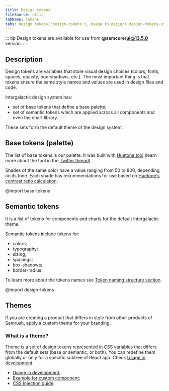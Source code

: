 ```yaml
---
title: Design tokens
fileSource: utils
tabName: Tokens
tabs: Design tokens('design-tokens'), Usage in design('design-tokens-usage'), Usage in development('design-tokens-usage-development'), Example('design-tokens-code')
---
```


::: tip
Design tokens are available for use from **@semcore/ui@13.5.0** version.
:::

## Description

Design tokens are variables that store visual design choices (colors, fonts, spaces, opacity, box-shadows, etc.). The most important thing is that tokens ensure the same style names and values are used in design files and code.

<!-- With design tokens, designers and developers can quickly access and apply a range of visual attributes for any given element in a UI. -->

Intergalactic design system has:

- set of base tokens that define a base palette;
- set of semantic tokens which are applied across all components and even the chart library.

These sets form the default theme of the design system.

## Base tokens (palette)

The list of base tokens is our palette. It was built with [Huetone tool](https://huetone.ardov.me/) (learn more about the tool in the [Twitter thread](https://twitter.com/ardovalexey/status/1447329411678806023)).

Shades of the same color have a value ranging from 50 to 800, depending on its tone. Each shade has recommendations for use based on [Huetone's contrast ratio calculation](https://huetone.ardov.me/).

@import base-tokens

## Semantic tokens

It is a list of tokens for components and charts for the default Intergalactic theme.

Semantic tokens include tokens for:

- colors;
- typography;
- sizing;
- spacings;
- box-shadows;
- border-radius.

To learn more about the tokens names see [Token naming structure section](/style/design-tokens/design-tokens-usage/#token_naming_structure).

@import design-tokens

## Themes

If you are creating a product that differs in style from other products of Semrush, apply a custom theme for your branding.

### What is a theme?

Theme is a set of design tokens represented in CSS variables that differs from the default sets (base or semantic, or both). You can redefine them globally or only for a specific subtree of React app. Check [Usage in development](/style/design-tokens/design-tokens-usage-development/).

<!-- ### Global theme

Global themes should be preferred over local ones until multiple themes appear on the same page.

To apply a global theme, define CSS variables on the `:root` via CSS or JS. For example, following CSS will make all main backgrounds black and all primary texts white.

```css
:root {
  --intergalactic-bg-primary-neutral: #000;
  --intergalactic-text-primary: #fff;
}
```

Any design token from the [tokens list](/style/design-tokens/#semantic_tokens) may be applied. -->

<!-- ### Local theme

Theme for React components subtree may be applied via `<ThemeProvider />`.

`<ThemeProvider />` applies provided tokens on DOM node and handles passing them into React Portal created with `@semcore/portal`.

::: sandbox

<script lang="tsx">
import React from 'react';
import Button from '@semcore/button';
import { ThemeProvider } from '@semcore/utils/lib/ThemeProvider';

const violetPrimaryButtonTheme = {
  '--intergalactic-control-primary-info': '#8649e1',
  '--intergalactic-control-primary-info-hover': '#5925ab',
  '--intergalactic-control-primary-info-active': '#5925ab',
};
const grayPrimaryButtonTheme = {
  '--intergalactic-control-primary-info': '#6c6e79',
  '--intergalactic-control-primary-info-hover': '#484a54',
  '--intergalactic-control-primary-info-active': '#2b2e38',
};

const Demo = () => {
  return (
    <>
      <ThemeProvider tokens={violetPrimaryButtonTheme}>
        <Button use='primary'>Violet primary button theme</Button>
      </ThemeProvider>
      <br />
      <br />
      <ThemeProvider tokens={grayPrimaryButtonTheme}>
        <Button use='primary'>Gray primary button theme</Button>
      </ThemeProvider>
    </>
  );
};

</script>

:::

## Creating your own theme

**First of all, answer these questions for your case:**

1. Do you want to use the components of the Intergalactic design system and need a completely different look and feel for them?
2. Is your product not a Semrush core product?

If the answer to all the questions above is yes, then you definitely need a theme that is different from the default one.

### Step one. Design new theme

Creating a theme usually starts with design. In fact, this is the most time-consuming part.

There are several ways (and, of course, there are more than the two that we offer next!). You can choose the one that suits you best based on your case.

Let's take a look at the two main theme creation situations: local and global.

#### **Local theme: you need to try on other tokens or a new theme for a component or part of the design system**

In this case we recommend you using [Tokens Studio plugin for Figma](https://www.figma.com/community/plugin/843461159747178978). It's one of the most powerful tools for managing tokens, linking styles between the code and Figma files, and it can help you save time trying new values for tokens of your new theme.

::: tip
There, you can find the detailed process for creating a new theme for our design system explained: [internal](https://www.figma.com/file/K1s6wF8NTH3uNHvjkn6hjc/Themes-playground-%26-tutorial-%F0%9F%8E%93?node-id=24%3A90461&t=uZCoQy8xPBjC1ctm-11), public (link will be here soon).
:::

#### **Global theme: you need to develop a theme for the entire design system**

In this case, you need to take more steps.

1. Duplicate [the library with tokens and three main libraries with components](/get-started-guide/work-figma/#core_libraries).
2. Using the [Tokens Studio plugin for Figma](https://www.figma.com/community/plugin/843461159747178978), you connect the tokens of the default theme with your dublicated file. How to use it to create your own set of tokens for the new theme, check the playground: [internal](https://www.figma.com/file/K1s6wF8NTH3uNHvjkn6hjc/Themes-playground-%26-tutorial-%F0%9F%8E%93?node-id=24%3A90461&t=uZCoQy8xPBjC1ctm-11), public (link will be here soon).
3. Test and try on the theme for all components of the library in the theme playground.
4. Save the JSON of the theme, and either give it to the developers, or commit it yourself.
5. Voila! You are awesome!

### Step two. Connect the new theme to the components in code

This is where the magic of converting the json file with tokens into a new theme for the design system components begins.

We recommend you to check:

<!-- - [Themes section](/style/design-tokens/#themes); -->
- [Usage in development](/style/design-tokens/design-tokens-usage-development/);
- [Example for custom component](/style/design-tokens/design-tokens-code/);
- [CSS Injection guide](/style/css-injection/).

